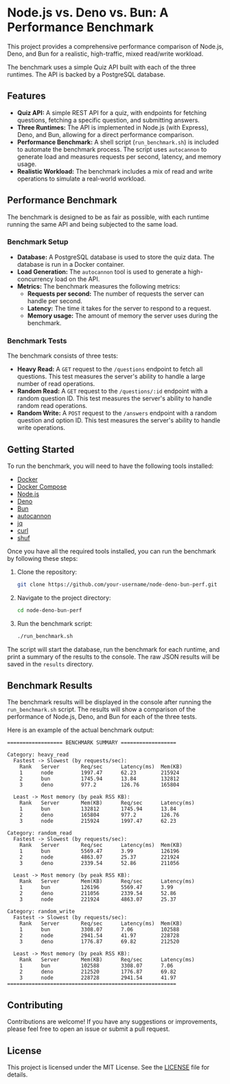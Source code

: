 # Node.js vs. Deno vs. Bun: A Performance Benchmark

This project provides a comprehensive performance comparison of Node.js, Deno, and Bun for a realistic, high-traffic, mixed read/write workload.

The benchmark uses a simple Quiz API built with each of the three runtimes. The API is backed by a PostgreSQL database.

## Features

*   **Quiz API:** A simple REST API for a quiz, with endpoints for fetching questions, fetching a specific question, and submitting answers.
*   **Three Runtimes:** The API is implemented in Node.js (with Express), Deno, and Bun, allowing for a direct performance comparison.
*   **Performance Benchmark:** A shell script (`run_benchmark.sh`) is included to automate the benchmark process. The script uses `autocannon` to generate load and measures requests per second, latency, and memory usage.
*   **Realistic Workload:** The benchmark includes a mix of read and write operations to simulate a real-world workload.

## Performance Benchmark

The benchmark is designed to be as fair as possible, with each runtime running the same API and being subjected to the same load.

### Benchmark Setup

*   **Database:** A PostgreSQL database is used to store the quiz data. The database is run in a Docker container.
*   **Load Generation:** The `autocannon` tool is used to generate a high-concurrency load on the API.
*   **Metrics:** The benchmark measures the following metrics:
    *   **Requests per second:** The number of requests the server can handle per second.
    *   **Latency:** The time it takes for the server to respond to a request.
    *   **Memory usage:** The amount of memory the server uses during the benchmark.

### Benchmark Tests

The benchmark consists of three tests:

*   **Heavy Read:** A `GET` request to the `/questions` endpoint to fetch all questions. This test measures the server's ability to handle a large number of read operations.
*   **Random Read:** A `GET` request to the `/questions/:id` endpoint with a random question ID. This test measures the server's ability to handle random read operations.
*   **Random Write:** A `POST` request to the `/answers` endpoint with a random question and option ID. This test measures the server's ability to handle write operations.

## Getting Started

To run the benchmark, you will need to have the following tools installed:

*   [Docker](https://www.docker.com/)
*   [Docker Compose](https://docs.docker.com/compose/)
*   [Node.js](https://nodejs.org/)
*   [Deno](https://deno.land/)
*   [Bun](https://bun.sh/)
*   [autocannon](https://github.com/mcollina/autocannon)
*   [jq](https://stedolan.github.io/jq/)
*   [curl](https://curl.se/)
*   [shuf](https://www.gnu.org/software/coreutils/manual/html_node/shuf-invocation.html)

Once you have all the required tools installed, you can run the benchmark by following these steps:

1.  Clone the repository:

    ```bash
    git clone https://github.com/your-username/node-deno-bun-perf.git
    ```

2.  Navigate to the project directory:

    ```bash
    cd node-deno-bun-perf
    ```

3.  Run the benchmark script:

    ```bash
    ./run_benchmark.sh
    ```

The script will start the database, run the benchmark for each runtime, and print a summary of the results to the console. The raw JSON results will be saved in the `results` directory.

## Benchmark Results

The benchmark results will be displayed in the console after running the `run_benchmark.sh` script. The results will show a comparison of the performance of Node.js, Deno, and Bun for each of the three tests.

Here is an example of the actual benchmark output:

```
================== BENCHMARK SUMMARY ==================

Category: heavy_read
  Fastest -> Slowest (by requests/sec):
    Rank   Server       Req/sec      Latency(ms)  Mem(KB)   
    1      node         1997.47      62.23        215924    
    2      bun          1745.94      13.84        132812    
    3      deno         977.2        126.76       165804    

  Least -> Most memory (by peak RSS KB):
    Rank   Server       Mem(KB)      Req/sec      Latency(ms)
    1      bun          132812       1745.94      13.84     
    2      deno         165804       977.2        126.76    
    3      node         215924       1997.47      62.23     

Category: random_read
  Fastest -> Slowest (by requests/sec):
    Rank   Server       Req/sec      Latency(ms)  Mem(KB)   
    1      bun          5569.47      3.99         126196    
    2      node         4863.07      25.37        221924    
    3      deno         2339.54      52.86        211056    

  Least -> Most memory (by peak RSS KB):
    Rank   Server       Mem(KB)      Req/sec      Latency(ms)
    1      bun          126196       5569.47      3.99      
    2      deno         211056       2339.54      52.86     
    3      node         221924       4863.07      25.37     

Category: random_write
  Fastest -> Slowest (by requests/sec):
    Rank   Server       Req/sec      Latency(ms)  Mem(KB)   
    1      bun          3308.07      7.06         102588    
    2      node         2941.54      41.97        228728    
    3      deno         1776.87      69.82        212520    

  Least -> Most memory (by peak RSS KB):
    Rank   Server       Mem(KB)      Req/sec      Latency(ms)
    1      bun          102588       3308.07      7.06      
    2      deno         212520       1776.87      69.82     
    3      node         228728       2941.54      41.97     
=======================================================
```

## Contributing

Contributions are welcome! If you have any suggestions or improvements, please feel free to open an issue or submit a pull request.

## License

This project is licensed under the MIT License. See the [LICENSE](LICENSE) file for details.
